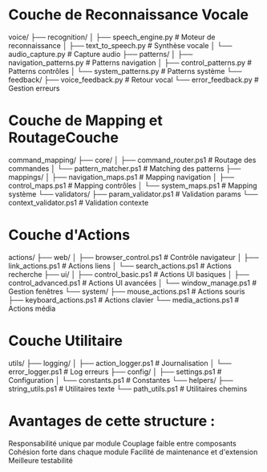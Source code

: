 # Couche de Reconnaissance Vocale

voice/
  ├── recognition/
  │   ├── speech_engine.py      # Moteur de reconnaissance
  │   ├── text_to_speech.py     # Synthèse vocale
  │   └── audio_capture.py      # Capture audio
  ├── patterns/
  │   ├── navigation_patterns.py   # Patterns navigation
  │   ├── control_patterns.py      # Patterns contrôles
  │   └── system_patterns.py       # Patterns système
  └── feedback/
      ├── voice_feedback.py     # Retour vocal
      └── error_feedback.py     # Gestion erreurs

# Couche de Mapping et RoutageCouche

command_mapping/
  ├── core/
  │   ├── command_router.ps1    # Routage des commandes
  │   └── pattern_matcher.ps1   # Matching des patterns
  ├── mappings/
  │   ├── navigation_maps.ps1   # Mapping navigation
  │   ├── control_maps.ps1      # Mapping contrôles
  │   └── system_maps.ps1       # Mapping système
  └── validators/
      ├── param_validator.ps1   # Validation params
      └── context_validator.ps1 # Validation contexte

# Couche d'Actions

actions/
  ├── web/
  │   ├── browser_control.ps1   # Contrôle navigateur
  │   ├── link_actions.ps1      # Actions liens
  │   └── search_actions.ps1    # Actions recherche
  ├── ui/
  │   ├── control_basic.ps1     # Actions UI basiques
  │   ├── control_advanced.ps1  # Actions UI avancées
  │   └── window_manage.ps1     # Gestion fenêtres
  └── system/
      ├── mouse_actions.ps1     # Actions souris
      ├── keyboard_actions.ps1  # Actions clavier
      └── media_actions.ps1     # Actions média

# Couche Utilitaire

utils/
  ├── logging/
  │   ├── action_logger.ps1     # Journalisation
  │   └── error_logger.ps1      # Log erreurs
  ├── config/
  │   ├── settings.ps1          # Configuration
  │   └── constants.ps1         # Constantes
  └── helpers/
      ├── string_utils.ps1      # Utilitaires texte
      └── path_utils.ps1        # Utilitaires chemins

# Avantages de cette structure :

Responsabilité unique par module
Couplage faible entre composants
Cohésion forte dans chaque module
Facilité de maintenance et d'extension
Meilleure testabilité